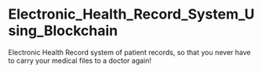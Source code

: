 # Electronic_Health_Record_System_Using_Blockchain
Electronic Health Record system of patient records, so that you never have to carry your medical files to a doctor again!
